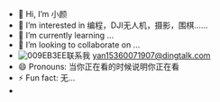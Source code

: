 - 👋 Hi, I’m 小颜
- 👀 I’m interested in 编程，DJI无人机，摄影，围棋......
- 🌱 I’m currently learning ...
- 💞️ I’m looking to collaborate on ...
- 
  ![009EB3EE](https://github.com/xiaoyan2005/xiaoyan2005/assets/162813557/5ffb84a9-c5dc-4fde-b5f0-2f7c83270a77)联系我
 yan15360071907@dingtalk.com
- 😄 Pronouns: 当你正在看的时候说明你正在看
- ⚡ Fun fact: 无...
- 

<!---
xiaoyan2005/xiaoyan2005 is a ✨ special ✨ repository because its `README.md` (this file) appears on your GitHub profile.
You can click the Preview link to take a look at your changes.
--->
